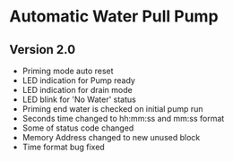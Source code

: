 # Automatic Water Pull Pump
## Version 2.0

- Priming mode auto reset
- LED indication for Pump ready
- LED indication for drain mode
- LED blink for 'No Water' status
- Priming end water is checked on initial pump run
- Seconds time changed to hh:mm:ss and mm:ss format
- Some of status code changed
- Memory Address changed to new unused block
- Time format bug fixed